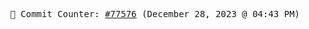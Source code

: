 <p align="center">
    <samp>
        📮 Commit Counter: <a href="https://github.com/Javascript-void0/Javascript-void0/commits/main">#77576</a> (December 28, 2023 @ 04:43 PM)
    </samp>
</p>